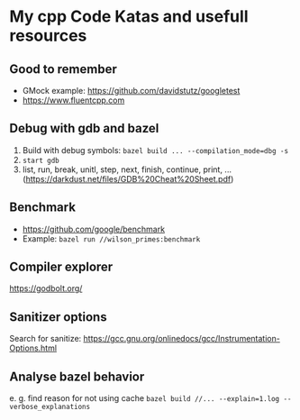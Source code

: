 # My cpp Code Katas and usefull resources
## Good to remember
* GMock example: https://github.com/davidstutz/googletest
* https://www.fluentcpp.com

## Debug with gdb and bazel
1. Build with debug symbols: `bazel build ... --compilation_mode=dbg -s`
2. `start gdb`
3. list, run, break, unitl, step, next, finish, continue, print, ... (https://darkdust.net/files/GDB%20Cheat%20Sheet.pdf)

## Benchmark
* https://github.com/google/benchmark
* Example: `bazel run //wilson_primes:benchmark`

## Compiler explorer
https://godbolt.org/

## Sanitizer options
Search for sanitize: 
https://gcc.gnu.org/onlinedocs/gcc/Instrumentation-Options.html

## Analyse bazel behavior
e. g. find reason for not using cache
`bazel build //... --explain=1.log --verbose_explanations`

